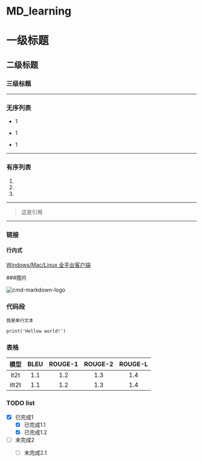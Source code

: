 # MD_learning

# 一级标题 
## 二级标题
### 三级标题 

--------------------------------------------

### 无序列表
* 1                                 
+ 1            
- 1  

---------------------------------------

### 有序列表
1. 
2.
3. 

--------------------------------------------

> 这是引用


-------------------------------------------------
### 链接

####  行内式
 [Windows/Mac/Linux 全平台客户端](https://www.zybuluo.com/cmd/)
 
 
 ###图片
 
![cmd-markdown-logo](https://www.zybuluo.com/static/img/logo.png)


### 代码段

`我是单行文本`

```
print('Hellow world!')

```

### 表格

| 模型      | BLEU   | ROUGE-1   | ROUGE-2    | ROUGE-L   |
| :-------: |:----:|:-----:|:------: |:-------:|
| it2t       |     1.1|    1.2 |    1.3 | 1.4      |
| itt2t      | 1.1     | 1.2     | 1.3    | 1.4    |



### TODO list

- [x] 已完成1
  - [x] 已完成1.1
  - [x] 已完成1.2
- [ ] 未完成2
  - [ ] 未完成2.1






